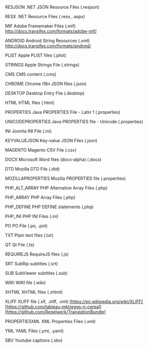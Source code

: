 RESJSON
.NET JSON Resource Files (.resjson)

RESX
.NET Resource Files (.resx, .aspx)

MIF
Adobe Framemaker Files (.mif)
http://docs.transifex.com/formats/adobe-mif/

ANDROID
Android String Resources (.xml)
http://docs.transifex.com/formats/android/

PLIST
Apple PLIST files (.plist)

STRINGS
Apple Strings File (.strings)

CMS
CMS content (.cms)

CHROME
Chrome i18n JSON files (.json)

DESKTOP
Desktop Entry File (.desktop)

HTML
HTML files (.html)

PROPERTIES
Java PROPERTIES File - Latin 1 (.properties)

UNICODEPROPERTIES
Java PROPERTIES file - Unicode (.properties)

INI
Joomla INI File (.ini)

KEYVALUEJSON
Key-value JSON Files (.json)

MAGENTO
Magento CSV File (.csv)

DOCX
Microsoft Word files (docx-alpha) (.docx)

DTD
Mozilla DTD File (.dtd)

MOZILLAPROPERTIES
Mozilla PROPERTIES file (.properties)

PHP_ALT_ARRAY
PHP Alternative Array Files (.php)

PHP_ARRAY
PHP Array Files (.php)

PHP_DEFINE
PHP DEFINE statements (.php)

PHP_INI
PHP INI Files (.ini)

PO
PO File (.po, .pot)

TXT
Plain text files (.txt)

QT
Qt File (.ts)

REQUIREJS
RequireJS files (.js)

SRT
SubRip subtitles (.srt)

SUB
SubViewer subtitles (.sub)

WIKI
WIKI file (.wiki)

XHTML
XHTML files (.xhtml)

XLIFF
XLIFF file (.xlf, .xliff, .xml)
[https://en.wikipedia.org/wiki/XLIFF]
[https://github.com/tableau-mkt/eggs-n-cereal]
[https://github.com/Regelwerk/TranslationBundle]

PROPERTIESXML
XML Properties Files (.xml)

YML
YAML Files (.yml, .yaml)

SBV
Youtube captions (.sbv)